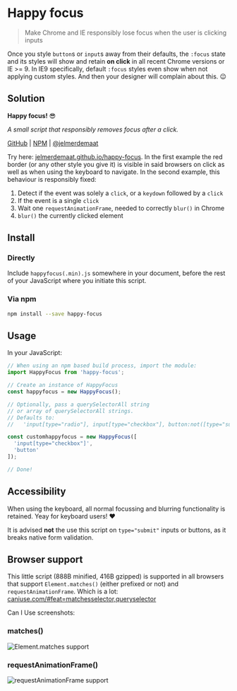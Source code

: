 # Happy focus

> Make Chrome and IE responsibly lose focus when the user is clicking inputs

Once you style `button`s or `input`s away from their defaults, the `:focus` state and its styles will show and retain **on click** in all recent Chrome versions or IE >= 9. In IE9 specifically, default `:focus` styles even show when not applying custom styles. And then your designer will complain about this. :wink:

## Solution

**Happy focus!** :sunglasses:

_A small script that responsibly removes focus after a click._

[GitHub](https://github.com/jelmerdemaat/happy-focus) | [NPM](https://www.npmjs.com/package/happy-focus) | [@jelmerdemaat](https://twitter.com/jelmerdemaat)

Try here: [jelmerdemaat.github.io/happy-focus](https://jelmerdemaat.github.io/happy-focus/). In the first example the red border (or any other style you give it) is
visible in said browsers on click as well as when using the
keyboard to navigate. In the second example, this behaviour is responsibly fixed:

  1. Detect if the event was solely a `click`, or a `keydown` followed by a `click`
  2. If the event is a single `click`
  3. Wait one `requestAnimationFrame`, needed to correctly `blur()` in Chrome
  2. `blur()` the currently clicked element

## Install
### Directly
Include `happyfocus(.min).js` somewhere  in your document, before the rest of your JavaScript where you initiate this script.

### Via npm
```sh
npm install --save happy-focus
```

## Usage
In your JavaScript:

```js
// When using an npm based build process, import the module:
import HappyFocus from 'happy-focus';

// Create an instance of HappyFocus
const happyfocus = new HappyFocus();

// Optionally, pass a querySelectorAll string
// or array of querySelectorAll strings.
// Defaults to:
//   'input[type="radio"], input[type="checkbox"], button:not([type="submit"])';

const customhappyfocus = new HappyFocus([
  'input[type="checkbox"]',
  'button'
]);

// Done!
```

## Accessibility
When using the keyboard, all normal focussing and blurring functionality is retained. Yeay for keyboard users! :heart:

It is advised **not** the use this script on `type="submit"` inputs or buttons, as it breaks native form validation.

## Browser support
This little script (888B minified, 416B gzipped) is supported in all browsers that support `Element.matches()` (either prefixed or not) and `requestAnimationFrame`. Which is a lot: [caniuse.com/#feat=matchesselector,queryselector](https://caniuse.com/#feat=matchesselector,queryselector)

Can I Use screenshots:

### matches()
![Element.matches support](http://i.imgur.com/FuR0x2G.png)

### requestAnimationFrame()
![requestAnimationFrame support](http://i.imgur.com/QHDgRhr.png)
